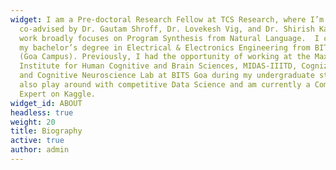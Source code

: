 ```yaml
---
widget: I am a Pre-doctoral Research Fellow at TCS Research, where I’m
  co-advised by Dr. Gautam Shroff, Dr. Lovekesh Vig, and Dr. Shirish Karande. My
  work broadly focuses on Program Synthesis from Natural Language.  I completed
  my bachelor’s degree in Electrical & Electronics Engineering from BITS Pilani
  (Goa Campus). Previously, I had the opportunity of working at the Max Planck
  Institute for Human Cognitive and Brain Sciences, MIDAS-IIITD, Cognizer Inc,
  and Cognitive Neuroscience Lab at BITS Goa during my undergraduate studies. I
  also play around with competitive Data Science and am currently a Competitions
  Expert on Kaggle.
widget_id: ABOUT
headless: true
weight: 20
title: Biography
active: true
author: admin
---
```

